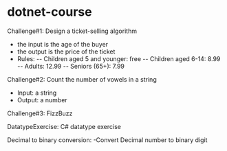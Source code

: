 # dotnet-course

Challenge#1:
Design a ticket-selling algorithm

- the input is the age of the buyer
- the output is the price of the ticket
- Rules:
  -- Children aged 5 and younger: free
  -- Children aged 6-14: 8.99
  -- Adults: 12.99
  -- Seniors (65+): 7.99

Challenge#2:
Count the number of vowels in a string

- Input: a string
- Output: a number

Challenge#3:
FizzBuzz

DatatypeExercise:
C# datatype exercise

Decimal to binary conversion:
-Convert Decimal number to binary digit
